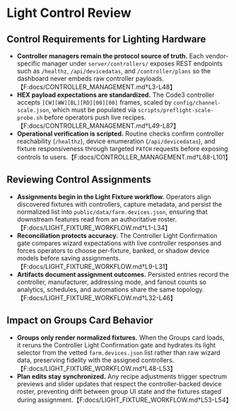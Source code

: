 # Light Control Review

## Control Requirements for Lighting Hardware
- **Controller managers remain the protocol source of truth.** Each vendor-specific manager under `server/controllers/` exposes REST endpoints such as `/healthz`, `/api/devicedatas`, and `/controller/plans` so the dashboard never embeds raw controller payloads.【F:docs/CONTROLLER_MANAGEMENT.md†L3-L48】
- **HEX payload expectations are standardized.** The Code3 controller accepts `[CW][WW][BL][RD][00][00]` frames, scaled by `config/channel-scale.json`, which must be populated via `scripts/preflight-scale-probe.sh` before operators push live recipes.【F:docs/CONTROLLER_MANAGEMENT.md†L49-L87】
- **Operational verification is scripted.** Routine checks confirm controller reachability (`/healthz`), device enumeration (`/api/devicedatas`), and fixture responsiveness through targeted `PATCH` requests before exposing controls to users.【F:docs/CONTROLLER_MANAGEMENT.md†L88-L101】

## Reviewing Control Assignments
- **Assignments begin in the Light Fixture workflow.** Operators align discovered fixtures with controllers, capture metadata, and persist the normalized list into `public/data/farm.devices.json`, ensuring that downstream features read from an authoritative roster.【F:docs/LIGHT_FIXTURE_WORKFLOW.md†L1-L34】
- **Reconciliation protects accuracy.** The Controller Light Confirmation gate compares wizard expectations with live controller responses and forces operators to choose per-fixture, banked, or shadow device models before saving assignments.【F:docs/LIGHT_FIXTURE_WORKFLOW.md†L9-L31】
- **Artifacts document assignment outcomes.** Persisted entries record the controller, manufacturer, addressing mode, and fanout counts so analytics, schedules, and automations share the same topology.【F:docs/LIGHT_FIXTURE_WORKFLOW.md†L32-L46】

## Impact on Groups Card Behavior
- **Groups only render normalized fixtures.** When the Groups card loads, it reruns the Controller Light Confirmation gate and hydrates its light selector from the vetted `farm.devices.json` list rather than raw wizard data, preserving fidelity with the assigned controllers.【F:docs/LIGHT_FIXTURE_WORKFLOW.md†L48-L53】
- **Plan edits stay synchronized.** Any recipe adjustments trigger spectrum previews and slider updates that respect the controller-backed device roster, preventing drift between group UI state and the fixtures staged during assignment.【F:docs/LIGHT_FIXTURE_WORKFLOW.md†L53-L54】
